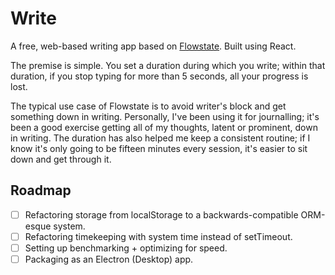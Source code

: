 # Write

A free, web-based writing app based on [Flowstate](http://flowstate.com). Built using React.

The premise is simple. You set a duration during which you write; within that duration, if you stop typing for more than 5 seconds, all your progress is lost.

The typical use case of Flowstate is to avoid writer's block and get something down in writing. Personally, I've been using it for journalling; it's been a good exercise getting all of my thoughts, latent or prominent, down in writing. The duration has also helped me keep a consistent routine; if I know it's only going to be fifteen minutes every session, it's easier to sit down and get through it.

## Roadmap

- [ ] Refactoring storage from localStorage to a backwards-compatible ORM-esque system.
- [ ] Refactoring timekeeping with system time instead of setTimeout.
- [ ] Setting up benchmarking + optimizing for speed.
- [ ] Packaging as an Electron (Desktop) app.
